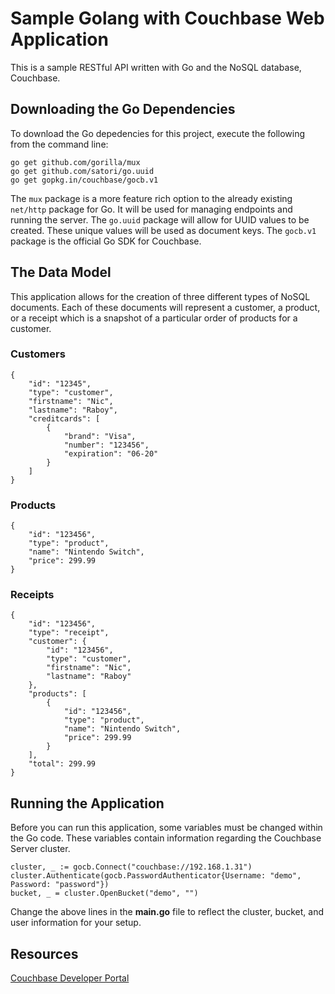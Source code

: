 # Sample Golang with Couchbase Web Application

This is a sample RESTful API written with Go and the NoSQL database, Couchbase.

## Downloading the Go Dependencies

To download the Go depedencies for this project, execute the following from the command line:

```
go get github.com/gorilla/mux
go get github.com/satori/go.uuid
go get gopkg.in/couchbase/gocb.v1
```

The `mux` package is a more feature rich option to the already existing `net/http` package for Go. It will be used for managing endpoints and running the server. The `go.uuid` package will allow for UUID values to be created. These unique values will be used as document keys. The `gocb.v1` package is the official Go SDK for Couchbase.

## The Data Model

This application allows for the creation of three different types of NoSQL documents. Each of these documents will represent a customer, a product, or a receipt which is a snapshot of a particular order of products for a customer.

### Customers

```
{
    "id": "12345",
    "type": "customer",
    "firstname": "Nic",
    "lastname": "Raboy",
    "creditcards": [
        {
            "brand": "Visa",
            "number": "123456",
            "expiration": "06-20"
        }
    ]
}
```

### Products

```
{
    "id": "123456",
    "type": "product",
    "name": "Nintendo Switch",
    "price": 299.99
}
```

### Receipts

```
{
    "id": "123456",
    "type": "receipt",
    "customer": {
        "id": "123456",
        "type": "customer",
        "firstname": "Nic",
        "lastname": "Raboy"
    },
    "products": [
        {
            "id": "123456",
            "type": "product",
            "name": "Nintendo Switch",
            "price": 299.99
        }
    ],
    "total": 299.99
}
```

## Running the Application

Before you can run this application, some variables must be changed within the Go code. These variables contain information regarding the Couchbase Server cluster.

```
cluster, _ := gocb.Connect("couchbase://192.168.1.31")
cluster.Authenticate(gocb.PasswordAuthenticator{Username: "demo", Password: "password"})
bucket, _ = cluster.OpenBucket("demo", "")
```

Change the above lines in the **main.go** file to reflect the cluster, bucket, and user information for your setup.

## Resources

[Couchbase Developer Portal](https://developer.couchbase.com)